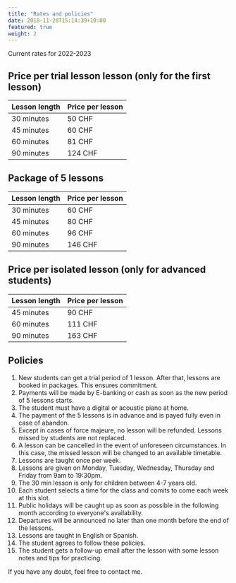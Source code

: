 ```yaml
---
title: "Rates and policies"
date: 2018-11-28T15:14:39+10:00
featured: true
weight: 2
---
```


Current rates for 2022-2023

## Price per trial lesson lesson (only for the first lesson)

Lesson length | Price per lesson
--- | --- 
30 minutes | 50 CHF 
45 minutes | 60 CHF 
60 minutes | 81 CHF 
90 minutes | 124 CHF

## Package of 5 lessons

Lesson length | Price per lesson
--- | --- 
30 minutes | 60 CHF
45 minutes | 80 CHF
60 minutes | 96 CHF 
90 minutes | 146 CHF

## Price per isolated lesson (only for advanced students)

Lesson length | Price per lesson
--- | --- 
45 minutes | 90 CHF 
60 minutes | 111 CHF 
90 minutes | 163 CHF

## Policies

1. New students can get a trial period of 1 lesson. After that, lessons are booked in packages. This ensures commitment.
2. Payments will be made by E-banking or cash as soon as the new period of 5 lessons starts. 
3. The student must have a digital or acoustic piano at home.
4. The payment of the 5 lessons is in advance and is payed fully even in case of abandon.
5. Except in cases of force majeure, no lesson will be refunded. Lessons missed by students are not replaced.
6. A lesson can be cancelled in the event of unforeseen circumstances. In this case, the missed lesson will be changed to an available timetable. 
7. Lessons are taught once per week. 
8. Lessons are given on Monday, Tuesday, Wednesday, Thursday and Friday from 9am to 19:30pm. 
9. The 30 min lesson is only for children between 4-7 years old. 
10. Each student selects a time for the class and comits to come each week at this slot. 
11. Public holidays will be caught up as soon as possible in the following month according to everyone's availability.
12. Departures will be announced no later than one month before the end of the lessons.
13. Lessons are taught in English or Spanish.
14. The student agrees to follow these policies.
15. The student gets a follow-up email after the lesson with some lesson notes and tips for practicing.

If you have any doubt, feel free to contact me.
